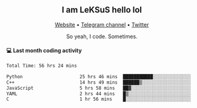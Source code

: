 <h2 align="center">I am LeKSuS hello lol</h2>
<div align="center">
  <a href="https://leksus.net">Website</a> •
  <a href="https://t.me/leksus_was_here">Telegram channel</a> •
  <a href="https://twitter.com/___LeKSuS___">Twitter</a>
</div>
<p align="center">So yeah, I code. Sometimes.</p>

#### :computer: Last month coding activity
<!--START_SECTION:waka-->

```txt
Total Time: 56 hrs 24 mins

Python                     25 hrs 46 mins  ███████████░░░░░░░░░░░░░░   44.51 %
C++                        14 hrs 49 mins  ██████▒░░░░░░░░░░░░░░░░░░   25.61 %
JavaScript                 5 hrs 58 mins   ██▓░░░░░░░░░░░░░░░░░░░░░░   10.31 %
YAML                       2 hrs 44 mins   █▒░░░░░░░░░░░░░░░░░░░░░░░   04.74 %
C                          1 hr 56 mins    █░░░░░░░░░░░░░░░░░░░░░░░░   03.35 %
```

<!--END_SECTION:waka-->

<!-- flag{4_l0t_0f_1nter35t1ng_th1ng5_4r3_1n_publ1c_d0m41n} -->
